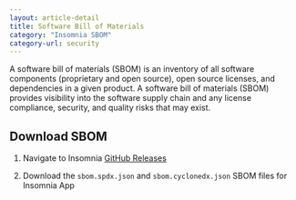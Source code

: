 ```yaml
---
layout: article-detail
title: Software Bill of Materials
category: "Insomnia SBOM"
category-url: security
---
```


A software bill of materials (SBOM) is an inventory of all software components (proprietary and open source), open source licenses, and dependencies in a given product. A software bill of materials (SBOM) provides visibility into the software supply chain and any license compliance, security, and quality risks that may exist.

## Download SBOM

1. Navigate to Insomnia [GitHub Releases](https://updates.insomnia.rest/downloads/release/latest?app=com.insomnia.app&channel=stable)

2. Download the `sbom.spdx.json` and `sbom.cyclonedx.json` SBOM files for Insomnia App
